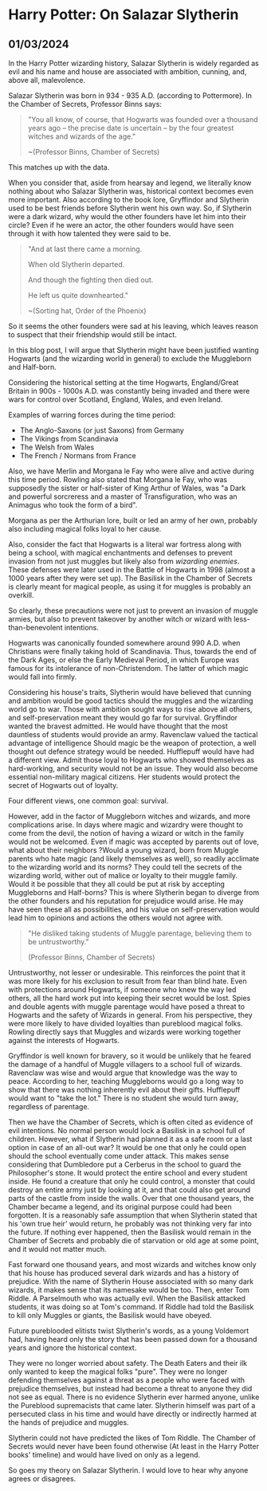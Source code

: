 # Harry Potter: On Salazar Slytherin
## 01/03/2024

In the Harry Potter wizarding history, Salazar Slytherin is widely regarded as evil and his name and house are associated with ambition, cunning, and, above all, malevolence. 

Salazar Slytherin was born in 934 - 935 A.D. (according to Pottermore). In the Chamber of Secrets, Professor Binns says:

> "You all know, of course, that Hogwarts was founded over a thousand years ago – the precise date is uncertain – by the four greatest witches and wizards of the age."
>
> ~(Professor Binns, Chamber of Secrets)


This matches up with the data. 

When you consider that, aside from hearsay and legend, we literally know nothing about who Salazar Slytherin was, historical context becomes even more important. Also according to the book lore, Gryffindor and Slytherin used to be best friends before Slytherin went his own way. So, if Slytherin were a dark wizard, why would the other founders have let him into their circle? Even if he were an actor, the other founders would have seen through it with how talented they were said to be.

>"And at last there came a morning.
>
>When old Slytherin departed.
>
>And though the fighting then died out.
>
>He left us quite downhearted."
>
> ~(Sorting hat, Order of the Phoenix)

So it seems the other founders were sad at his leaving, which leaves reason to suspect that their friendship would still be intact.

In this blog post, I will argue that Slytherin might have been justified wanting Hogwarts (and the wizarding world in general) to exclude the Muggleborn and Half-born.

Considering the historical setting at the time Hogwarts, England/Great Britain in 900s - 1000s A.D. was constantly being invaded and there were wars for control over Scotland, England, Wales, and even Ireland.

Examples of warring forces during the time period:

- The Anglo-Saxons (or just Saxons) from Germany
- The Vikings from Scandinavia
- The Welsh from Wales
- The French / Normans from France

Also, we have Merlin and Morgana le Fay who were alive and active during this time period. Rowling also stated that Morgana le Fay, who was supposedly the sister or half-sister of King Arthur of Wales, was "a Dark and powerful sorcreress and a master of Transfiguration, who was an Animagus who took the form of a bird".

Morgana as per the Arthurian lore, built or led an army of her own, probably also including magical folks loyal to her cause.

Also, consider the fact that Hogwarts is a literal war fortress along with being a school, with magical enchantments and defenses to prevent invasion from not just muggles but likely also from _wizarding enemies_. These defenses were later used in the Battle of Hogwarts in 1998 (almost a 1000 years after they were set up). The Basilisk in the Chamber of Secrets is clearly meant for magical people, as using it for muggles is probably an overkill. 

So clearly, these precautions were not just to prevent an invasion of muggle armies, but also to prevent takeover by another witch or wizard with less-than-benevolent intentions. 

Hogwarts was canonically founded somewhere around 990 A.D. when Christians were finally taking hold of Scandinavia. Thus, towards the end of the Dark Ages, or else the Early Medieval Period, in which Europe was famous for its intolerance of non-Christendom. The latter of which magic would fall into firmly.

Considering his house's traits, Slytherin would have believed that cunning and ambition would be good tactics should the muggles and the wizarding world go to war. Those with ambition sought ways to rise above all others, and self-preservation meant they would go far for survival. Gryffindor wanted the bravest admitted. He would have thought that the most dauntless of students would provide an army. Ravenclaw valued the tactical advantage of intelligence Should magic be the weapon of protection, a well thought out defence strategy would be needed. Hufflepuff would have had a different view. Admit those loyal to Hogwarts who showed themselves as hard-working, and security would not be an issue. They would also become essential non-military magical citizens. Her students would protect the secret of Hogwarts out of loyalty. 

Four different views, one common goal: survival.

However, add in the factor of Muggleborn witches and wizards, and more complications arise. In days where magic and wizardry were thought to come from the devil, the notion of having a wizard or witch in the family would not be welcomed. Even if magic was accepted by parents out of love, what about their neighbors ?Would a young wizard, born from Muggle parents who hate magic (and likely themselves as well), so readily acclimate to the wizarding world and its norms? They could tell the secrets of the wizarding world, wither out of malice or loyalty to their muggle family. Would it be possible that they all could be put at risk by accepting Muggleborns and Half-borns? This is where Slytherin began to diverge from the other founders and his reputation for prejudice would arise. He may have seen these all as possibilities, and his value on self-preservation would lead him to opinions and actions the others would not agree with.

>"He disliked taking students of Muggle parentage, believing them to be untrustworthy." 
>
>(Professor Binns, Chamber of Secrets)

Untrustworthy, not lesser or undesirable. This reinforces the point that it was more likely for his exclusion to result from fear than blind hate. Even with protections around Hogwarts, if someone who knew the way led others, all the hard work put into keeping their secret would be lost. Spies and double agents with muggle parentage would have posed a threat to Hogwarts and the safety of Wizards in general. From his perspective, they were more likely to have divided loyalties than pureblood magical folks. Rowling directly says that Muggles and wizards were working together against the interests of Hogwarts.

Gryffindor is well known for bravery, so it would be unlikely that he feared the damage of a handful of Muggle villagers to a school full of wizards. Ravenclaw was wise and would argue that knowledge was the way to peace. According to her, teaching Muggleborns would go a long way to show that there was nothing inherently evil about their gifts. Hufflepuff would want to "take the lot." There is no student she would turn away, regardless of parentage. 

Then we have the Chamber of Secrets, which is often cited as evidence of evil intentions. No normal person would lock a Basilisk in a school full of children. However, what if Slytherin had planned it as a safe room or a last option in case of an all-out war? It would be one that only he could open should the school eventually come under attack. This makes sense considering that Dumbledore put a Cerberus in the school to guard the Philosopher's stone. It would protect the entire school and every student inside. He found a creature that only he could control, a monster that could destroy an entire army just by looking at it, and that could also get around parts of the castle from inside the walls. Over that one thousand years, the Chamber became a legend, and its original purpose could had been forgotten. It is a reasonably safe assumption that when Slytherin stated that his 'own true heir' would return, he probably was not thinking very far into the future. If nothing ever happened, then the Basilisk would remain in the Chamber of Secrets and probably die of starvation or old age at some point, and it would not matter much. 

Fast forward one thousand years, and most wizards and witches know only that his house has produced several dark wizards and has a history of prejudice. With the name of Slytherin House associated with so many dark wizards, it makes sense that its namesake would be too. Then, enter Tom Riddle. A Parselmouth who was actually evil. When the Basilisk attacked students, it was doing so at Tom's command. If Riddle had told the Basilisk to kill only Muggles or giants, the Basilisk would have obeyed. 

Future pureblooded elitists twist Slytherin's words, as a young Voldemort had, having heard only the story that has been passed down for a thousand years and ignore the historical context. 

They were no longer worried about safety. The Death Eaters and their ilk only wanted to keep the magical folks "pure". They were no longer defending themselves against a threat as a people who were faced with prejudice themselves, but instead had become a threat to anyone they did not see as equal. There is no evidence Slytherin ever harmed anyone, unlike the Pureblood supremacists that came later. Slytherin himself was part of a persecuted class in his time and would have directly or indirectly harmed at the hands of prejudice and muggles.

Slytherin could not have predicted the likes of Tom Riddle. The Chamber of Secrets would never have been found otherwise (At least in the Harry Potter books' timeline) and would have lived on only as a legend. 

So goes my theory on Salazar Slytherin. I would love to hear why anyone agrees or disagrees.